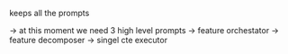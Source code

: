 keeps all the prompts


-> at this moment we need 3 high level prompts
-> feature orchestator
-> feature decomposer
-> singel cte executor
